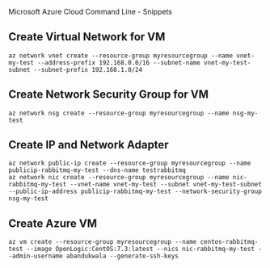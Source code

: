 Microsoft Azure Cloud Command Line - Snippets

## Create Virtual Network for VM

```shell
az network vnet create --resource-group myresourcegroup --name vnet-my-test --address-prefix 192.168.0.0/16 --subnet-name vnet-my-test-subnet --subnet-prefix 192.168.1.0/24
```

## Create Network Security Group for VM

```shell
az network nsg create --resource-group myresourcegroup --name nsg-my-test
```

## Create IP and Network Adapter
```shell
az network public-ip create --resource-group myresourcegroup --name publicip-rabbitmq-my-test --dns-name testrabbitmq
az network nic create --resource-group myresourcegroup --name nic-rabbitmq-my-test --vnet-name vnet-my-test --subnet vnet-my-test-subnet --public-ip-address publicip-rabbitmq-my-test --network-security-group nsg-my-test
```
## Create Azure VM

```shell
az vm create --resource-group myresourcegroup --name centos-rabbitmq-test --image OpenLogic:CentOS:7.3:latest --nics nic-rabbitmq-my-test --admin-username abandukwala --generate-ssh-keys
```
